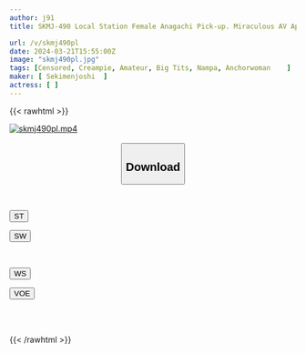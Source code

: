 ```yaml
---
author: j91
title: SKMJ-490 Local Station Female Anagachi Pick-up. Miraculous AV Appearance Immediately After Terrestrial Recording → Continuous Raw Creampie Sex With Uncircumcised Boy

url: /v/skmj490pl
date: 2024-03-21T15:55:00Z
image: "skmj490pl.jpg"
tags: [Censored, Creampie, Amateur, Big Tits, Nampa, Anchorwoman	]
maker: [ Sekimenjoshi  ]
actress: [ ]
---
```



{{< rawhtml >}}

<div class="video" data-videoid="wko73619z4iWl7">
    <a href="javascript:;">
        <img src="/v/skmj490pl/skmj490pl.jpg" width="WIDTH" height="HEIGHT" alt="skmj490pl.mp4" loading="lazy">
    </a>
</div>

<script type="text/javascript" src="https://j91.asia/asset/on-demand-st.js"></script>

<br>
  <link rel="stylesheet" href="https://j91.asia/asset/bs5.css">
  
  <center>
  <button class="btn btn-primary" type="button" data-bs-toggle="collapse" data-bs-target=".multi-collapse" aria-expanded="false" aria-controls="multiCollapseExample1 multiCollapseExample2"><h2>Download</h2></button></center>
</p>
<div class="row">
  <div class="col">
    <div class="collapse multi-collapse" id="multiCollapseExample1">
      <div class="card card-body">
	      	      <br>
<div class="buttons">  
<p><a href="https://streamtape.to/v/wko73619z4iWl7" target="_blank"><button class="btn-hover color-3"><i class="fa fa-download"></i> ST</button></a></p>
<p><a href="https://asnwish.com/84prnospjpd8" target="_blank"><button class="btn-hover color-2"><i class="fa fa-download"></i> SW</button></a></p></div>
    </div>
  </div>
</div>
  <div class="col">
    <div class="collapse multi-collapse" id="multiCollapseExample2">
      <div class="card card-body">
	      <br>
<div class="buttons">
<p><a href="https://wolfstream.tv/h4dteptb7mjo"><button class="btn-hover color-9"><i class="fa fa-download"></i> WS</button></a></p>
<p><a href="https://voe.sx/cyld8pds6shp"><button class="btn-hover color-8"><i class="fa fa-download"></i> VOE</button></a></p></div>
<br><br>
      </div>
    </div>
  </div>
</div>

{{< /rawhtml >}}
